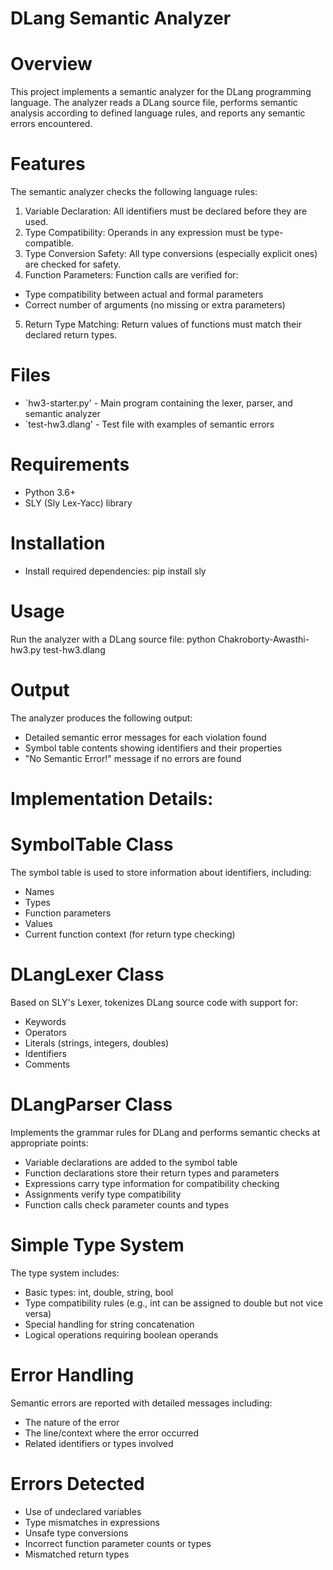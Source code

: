 # DLang Semantic Analyzer

# Overview
This project implements a semantic analyzer for the DLang programming language. The analyzer reads a DLang source file, performs semantic analysis according to defined language rules, and reports any semantic errors encountered.

# Features
The semantic analyzer checks the following language rules:

1. Variable Declaration: All identifiers must be declared before they are used.
2. Type Compatibility: Operands in any expression must be type-compatible.
3. Type Conversion Safety: All type conversions (especially explicit ones) are checked for safety.
4. Function Parameters: Function calls are verified for:
  - Type compatibility between actual and formal parameters 
  - Correct number of arguments (no missing or extra parameters)
5. Return Type Matching: Return values of functions must match their declared return types.

# Files
- `hw3-starter.py' - Main program containing the lexer, parser, and semantic analyzer
- `test-hw3.dlang' - Test file with examples of semantic errors

# Requirements
- Python 3.6+
- SLY (Sly Lex-Yacc) library

# Installation
-  Install required dependencies:
   pip install sly


# Usage
Run the analyzer with a DLang source file:
python Chakroborty-Awasthi-hw3.py test-hw3.dlang


# Output
The analyzer produces the following output:
- Detailed semantic error messages for each violation found
- Symbol table contents showing identifiers and their properties
- "No Semantic Error!" message if no errors are found

# Implementation Details:
# SymbolTable Class
The symbol table is used to store information about identifiers, including:
- Names
- Types
- Function parameters
- Values
- Current function context (for return type checking)

# DLangLexer Class
Based on SLY's Lexer, tokenizes DLang source code with support for:
- Keywords
- Operators
- Literals (strings, integers, doubles)
- Identifiers
- Comments

# DLangParser Class
Implements the grammar rules for DLang and performs semantic checks at appropriate points:
- Variable declarations are added to the symbol table
- Function declarations store their return types and parameters
- Expressions carry type information for compatibility checking
- Assignments verify type compatibility
- Function calls check parameter counts and types

# Simple Type System
The type system includes:
- Basic types: int, double, string, bool
- Type compatibility rules (e.g., int can be assigned to double but not vice versa)
- Special handling for string concatenation
- Logical operations requiring boolean operands

# Error Handling
Semantic errors are reported with detailed messages including:
- The nature of the error
- The line/context where the error occurred
- Related identifiers or types involved

# Errors Detected
- Use of undeclared variables
- Type mismatches in expressions
- Unsafe type conversions
- Incorrect function parameter counts or types
- Mismatched return types
